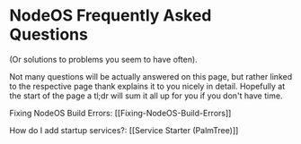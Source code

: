 # NodeOS Frequently Asked Questions #
(Or solutions to problems you seem to have often).

Not many questions will be actually answered on this page, but rather linked to the respective page thank explains it to you nicely in detail. Hopefully at the start of the page a tl;dr will sum it all up for you if you don't have time.

Fixing NodeOS Build Errors: [[Fixing-NodeOS-Build-Errors]]

How do I add startup services?: [[Service Starter (PalmTree)]]